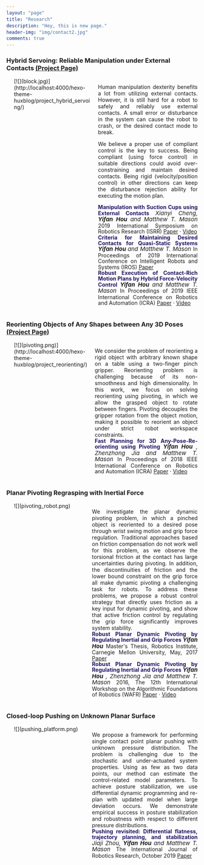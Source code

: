 ```yaml
---
layout: "page"
title: "Research"
description: "Hey, this is new page."
header-img: "img/contact2.jpg"
comments: true
---
```



<style>
.flex-container {
  display: flex;
  text-align: justify;
}

.flex-container > div-left {
  flex: 40%;
  max-width: 40%;
  padding: 0 20px;
}

.flex-container > div-right {
  flex: 60%;
  max-width: 60%;
  padding: 15px 0px;
}

p.publication {
  margin: 0 0;
  line-height: 1.1;
}

p.publication > ptitle {
  color: #241663;
  font-style: normal;
  font-weight: bold;
  font-size: 14px;
}

p.publication > authors {
  font-style: italic;
  font-size: 15px;
}

p.publication > authorsb {
  font-weight: bold;
  font-style: italic;
  font-size: 15px;
}

p.publication > conf {
  font-style: normal;
  font-size: 14px;
}

a.links {
  margin: 0 0;
  text-decoration: none;
  font-size: 14px;
}

</style>


### Hybrid Servoing: Reliable Manipulation under External Contacts [(Project Page)](http://localhost:4000/hexo-theme-huxblog/project_hybrid_servoing/)

<div class="flex-container">
  <div-left>  [![](block.jpg)](http://localhost:4000/hexo-theme-huxblog/project_hybrid_servoing/)
    <!-- <img src=block.jpg style="width:100%"/> -->
  </div-left>
  <div-right> Human manipulation dexterity benefits a lot from utilizing external contacts. However, it is still hard for a robot to safely and reliably use external contacts. A small error or disturbance in the system can cause the robot to crash, or the desired contact mode to break.

  We believe a proper use of compliant control is the key to success. Being compliant (using force control) in suitable directions could avoid over-constraining and maintain desired contacts. Being rigid (velocity/position control) in other directions can keep the disturbance rejection ability for executing the motion plan.
  <p class="publication">
    <ptitle> Manipulation with Suction Cups using External Contacts </ptitle>
    <authors> Xianyi Cheng, </authors> <authorsb> Yifan Hou </authorsb> <authors> and Matthew T. Mason </authors>
    <conf> 2019 International Symposium on Robotics Research (ISRR) </conf>
    <a href="https://xianyicheng.github.io/files/cheng_isrr19.pdf">Paper</a> · <a href="https://www.youtube.com/watch?v=eK77vK8wkUE&feature=emb_logo"> Video </a>
  </p>  <p class="publication">
    <ptitle> Criteria for Maintaining Desired Contacts for Quasi-Static Systems </ptitle>
    <authorsb> Yifan Hou </authorsb> <authors> and Matthew T. Mason </authors>
    <conf> In Proceedings of 2019 International Conference on Intelligent Robots and Systems (IROS) </conf>
    <a href="https://www.ri.cmu.edu/publications/criteria-for-maintaining-desired-contacts-for-quasi-static-systems/">Paper</a>
  </p> <p class="publication">
    <ptitle> Robust Execution of Contact-Rich Motion Plans by Hybrid Force-Velocity Control </ptitle>
    <authorsb> Yifan Hou </authorsb> <authors> and Matthew T. Mason </authors>
    <conf> In Proceedings of 2019 IEEE International Conference on Robotics and Automation (ICRA) </conf>
    <a href="https://www.ri.cmu.edu/publications/robust-execution-of-contact-rich-motion-plans-by-hybrid-force-velocity-control/">Paper</a> · <a href="https://www.youtube.com/watch?v=KtSNmvwOenM&feature=emb_logo"> Video </a>
  </p>
  </div-right>
</div>


### Reorienting Objects of Any Shapes between Any 3D Poses [(Project Page)](http://localhost:4000/hexo-theme-huxblog/project_reorienting/)

<div class="flex-container">
  <div-left> [![](pivoting.png)](http://localhost:4000/hexo-theme-huxblog/project_reorienting/)
  </div-left>
  <div-right> We consider the problem of reorienting a rigid object with arbitrary known shape on a table using a two-finger pinch gripper. Reorienting problem is challenging because of its non-smoothness and high dimensionality. In this work, we focus on solving reorienting using pivoting, in which we allow the grasped object to rotate between fingers. Pivoting decouples the gripper rotation from the object motion, making it possible to reorient an object under strict robot workspace constraints.
    <p class="publication">
      <ptitle> Fast Planning for 3D Any-Pose-Re-orienting using Pivoting </ptitle>
      <authorsb> Yifan Hou</authorsb> <authors>, Zhenzhong Jia and Matthew T. Mason </authors>
      <conf> In Proceedings of 2018 IEEE International Conference on Robotics and Automation (ICRA) </conf>
      <a href="https://www.ri.cmu.edu/publications/fast-planning-3d-pose-reorienting-using-pivoting/">Paper</a> · <a href="https://www.youtube.com/watch?v=f-3NjMDZCLw&feature=emb_logo"> Video </a>
    </p>
  </div-right>
</div>

### Planar Pivoting Regrasping with Inertial Force

<div class="flex-container">
  <div-left> ![](pivoting_robot.png)
  </div-left>
  <div-right> We investigate the planar dynamic pivoting problem, in which a pinched object is reoriented to a desired pose through wrist swing motion and grip force regulation. Traditional approaches based on friction compensation do not work well for this problem, as we observe the torsional friction at the contact has large uncertainties during pivoting. In addition, the discontinuities of friction and the lower bound constraint on the grip force all make dynamic pivoting a challenging task for robots. To address these problems, we propose a robust control strategy that directly uses friction as a key input for dynamic pivoting, and show that active friction control by regulating the grip force significantly improves system stability.
    <p class="publication">
      <ptitle> Robust Planar Dynamic Pivoting by Regulating Inertial and Grip Forces </ptitle>
      <authorsb> Yifan Hou </authorsb>
      <conf> Master's Thesis, Robotics Institute, Carnegie Mellon University, May, 2017 </conf>
      <a href="https://www.ri.cmu.edu/publications/robust-planar-dynamic-pivoting-by-regulating-inertial-and-grip-forces/">Paper</a>
    </p> <p class="publication">
      <ptitle> Robust Planar Dynamic Pivoting by Regulating Inertial and Grip Forces </ptitle>
      <authorsb> Yifan Hou</authorsb> <authors>, Zhenzhong Jia and Matthew T. Mason </authors>
      <conf> 2016, The 12th International Workshop on the Algorithmic Foundations of Robotics (WAFR) </conf>
      <a href="https://www.ri.cmu.edu/publications/robust-planar-dynamic-pivoting-by-regulating-inertial-and-grip-forces-2/">Paper</a> · <a href="https://www.youtube.com/watch?v=a50qqSN4Vso&feature=emb_logo"> Video </a>
    </p>
  </div-right>
</div>

### Closed-loop Pushing on Unknown Planar Surface

<div class="flex-container">
  <div-left> ![](pushing_platform.png)
  </div-left>
  <div-right> We propose a framework for performing single contact point planar pushing with unknown pressure distribution. The problem is challenging due to the stochastic and under-actuated system properties. Using as few as two data points, our method can estimate the control-related model parameters. To achieve posture stabilization, we use differential dynamic programming and re-plan with updated model when large deviation occurs. We demonstrate empirical success in posture stabilization and robustness with respect to different pressure distributions.
    <p class="publication">
      <ptitle> Pushing revisited: Differential flatness, trajectory planning, and stabilization </ptitle>
      <authors> Jiaji Zhou, </authors> <authorsb> Yifan Hou</authorsb> <authors> and Matthew T. Mason </authors>
      <conf> The International Journal of Robotics Research, October 2019 </conf>
      <a href="https://journals.sagepub.com/doi/10.1177/0278364919872532">Paper</a>
    </p>
  </div-right>
</div>


